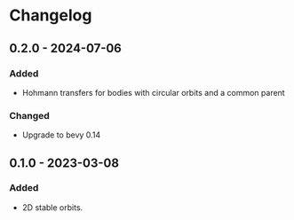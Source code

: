 # Changelog

## 0.2.0 - 2024-07-06

### Added

- Hohmann transfers for bodies with circular orbits and a common parent

### Changed

- Upgrade to bevy 0.14

## 0.1.0 - 2023-03-08

### Added

- 2D stable orbits.
